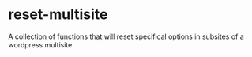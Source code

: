 # reset-multisite
A collection of functions that will reset specifical options in subsites of a wordpress multisite
